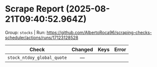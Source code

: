 # Scrape Report (2025-08-21T09:40:52.964Z)

Group: `stocks`  |  Run: https://github.com/AlbertoRoca96/scraping-checks-scheduler/actions/runs/17123128528

| Check | Changed | Keys | Error |
|---|:---:|:--|:--|
| `stock_ntdoy_global_quote` | — |  |  |
